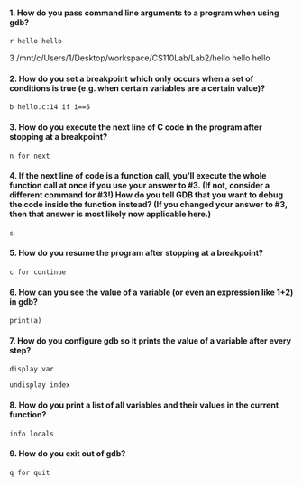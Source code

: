 #### 1. How do you pass command line arguments to a program when using gdb?

```r hello hello```

3
/mnt/c/Users/1/Desktop/workspace/CS110Lab/Lab2/hello
hello
hello

#### 2. How do you set a breakpoint which only occurs when a set of conditions is true (e.g. when certain variables are a certain value)?

```b hello.c:14 if i==5```


#### 3. How do you execute the next line of C code in the program after stopping at a breakpoint?

```n for next```


#### 4. If the next line of code is a function call, you'll execute the whole function call at once if you use your answer to #3. (If not, consider a different command for #3!) How do you tell GDB that you want to debug the code inside the function instead? (If you changed your answer to #3, then that answer is most likely now applicable here.)

```s```

#### 5. How do you resume the program after stopping at a breakpoint?

```c for continue```

#### 6. How can you see the value of a variable (or even an expression like 1+2) in gdb?

```print(a)```

#### 7. How do you configure gdb so it prints the value of a variable after every step?

```display var```

```undisplay index```

#### 8. How do you print a list of all variables and their values in the current function?

```info locals```

#### 9. How do you exit out of gdb?

```q for quit```